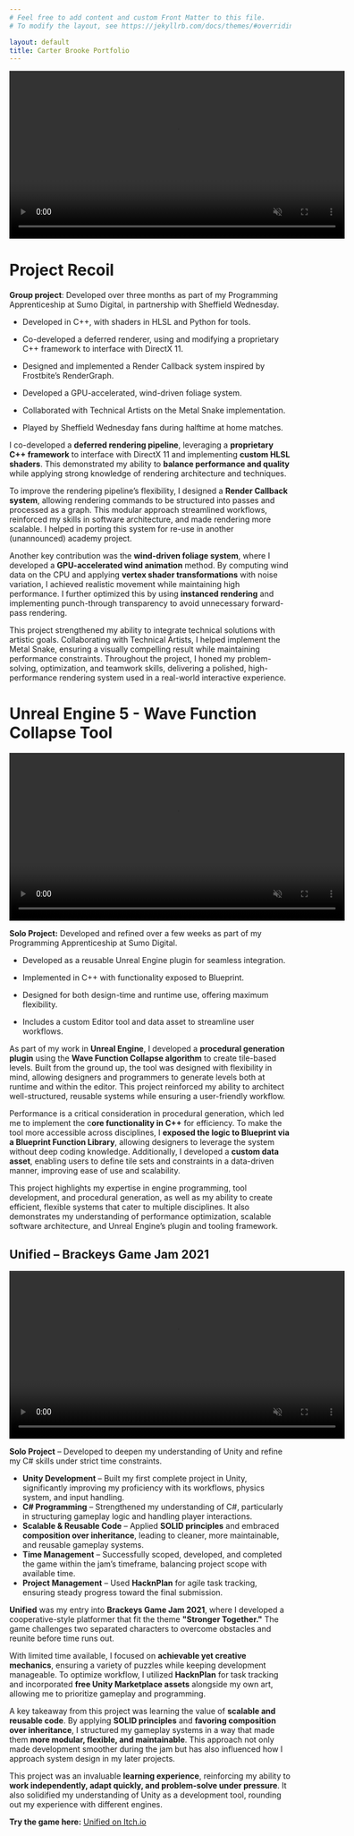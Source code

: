 ```yaml
---
# Feel free to add content and custom Front Matter to this file.
# To modify the layout, see https://jekyllrb.com/docs/themes/#overriding-theme-defaults

layout: default
title: Carter Brooke Portfolio
---
```


<video width="600" controls loop autoplay muted playsinline>
  <source src="{{ site.url }}{{ site.baseurl }}/assets/Recoil.mp4" type="video/mp4">
  Your browser does not support the video tag.
</video>

# Project Recoil 

**Group project**: Developed over three months as part of my Programming Apprenticeship at Sumo Digital, in partnership with Sheffield Wednesday.

- Developed in C++, with shaders in HLSL and Python for tools. 

- Co-developed a deferred renderer, using and modifying a proprietary C++ framework to interface with DirectX 11. 

- Designed and implemented a Render Callback system inspired by Frostbite’s RenderGraph. 

- Developed a GPU-accelerated, wind-driven foliage system. 

- Collaborated with Technical Artists on the Metal Snake implementation. 

- Played by Sheffield Wednesday fans during halftime at home matches. 

I co-developed a **deferred rendering pipeline**, leveraging a **proprietary C++ framework** to interface with DirectX 11 and implementing **custom HLSL shaders**. This demonstrated my ability to **balance performance and quality** while applying strong knowledge of rendering architecture and techniques. 

To improve the rendering pipeline’s flexibility, I designed a **Render Callback system**, allowing rendering commands to be structured into passes and processed as a graph. This modular approach streamlined workflows, reinforced my skills in software architecture, and made rendering more scalable. I helped in porting this system for re-use in another (unannounced) academy project. 

Another key contribution was the **wind-driven foliage system**, where I developed a **GPU-accelerated wind animation** method. By computing wind data on the CPU and applying **vertex shader transformations** with noise variation, I achieved realistic movement while maintaining high performance. I further optimized this by using **instanced rendering** and implementing punch-through transparency to avoid unnecessary forward-pass rendering. 

This project strengthened my ability to integrate technical solutions with artistic goals. Collaborating with Technical Artists, I helped implement the Metal Snake, ensuring a visually compelling result while maintaining performance constraints. Throughout the project, I honed my problem-solving, optimization, and teamwork skills, delivering a polished, high-performance rendering system used in a real-world interactive experience. 

# Unreal Engine 5 - Wave Function Collapse Tool 

<video width="600" controls loop autoplay muted playsinline>
  <source src="{{ site.url }}{{ site.baseurl }}/assets/WaveFunctionCollapse.mp4" type="video/mp4">
  Your browser does not support the video tag.
</video>

**Solo Project:** Developed and refined over a few weeks as part of my Programming Apprenticeship at Sumo Digital. 

- Developed as a reusable Unreal Engine plugin for seamless integration. 

- Implemented in C++ with functionality exposed to Blueprint. 

- Designed for both design-time and runtime use, offering maximum flexibility. 

- Includes a custom Editor tool and data asset to streamline user workflows. 

As part of my work in **Unreal Engine**, I developed a **procedural generation plugin** using the **Wave Function Collapse algorithm** to create tile-based levels. Built from the ground up, the tool was designed with flexibility in mind, allowing designers and programmers to generate levels both at runtime and within the editor. This project reinforced my ability to architect well-structured, reusable systems while ensuring a user-friendly workflow. 

Performance is a critical consideration in procedural generation, which led me to implement the c**ore functionality in C++** for efficiency. To make the tool more accessible across disciplines, I **exposed the logic to Blueprint via a Blueprint Function Library**, allowing designers to leverage the system without deep coding knowledge. Additionally, I developed a **custom data asset**, enabling users to define tile sets and constraints in a data-driven manner, improving ease of use and scalability. 

This project highlights my expertise in engine programming, tool development, and procedural generation, as well as my ability to create efficient, flexible systems that cater to multiple disciplines. It also demonstrates my understanding of performance optimization, scalable software architecture, and Unreal Engine’s plugin and tooling framework. 

## Unified – Brackeys Game Jam 2021  

<video width="600" controls loop autoplay muted playsinline>
  <source src="{{ site.url }}{{ site.baseurl }}/assets/Unified.mp4" type="video/mp4">
  Your browser does not support the video tag.
</video>

**Solo Project** – Developed to deepen my understanding of Unity and refine my C# skills under strict time constraints.

- **Unity Development** – Built my first complete project in Unity, significantly improving my proficiency with its workflows, physics system, and input handling.  
- **C# Programming** – Strengthened my understanding of C#, particularly in structuring gameplay logic and handling player interactions.  
- **Scalable & Reusable Code** – Applied **SOLID principles** and embraced **composition over inheritance**, leading to cleaner, more maintainable, and reusable gameplay systems.  
- **Time Management** – Successfully scoped, developed, and completed the game within the jam’s timeframe, balancing project scope with available time.  
- **Project Management** – Used **HacknPlan** for agile task tracking, ensuring steady progress toward the final submission.  

**Unified** was my entry into **Brackeys Game Jam 2021**, where I developed a cooperative-style platformer that fit the theme **"Stronger Together."** The game challenges two separated characters to overcome obstacles and reunite before time runs out.  

With limited time available, I focused on **achievable yet creative mechanics**, ensuring a variety of puzzles while keeping development manageable. To optimize workflow, I utilized **HacknPlan** for task tracking and incorporated **free Unity Marketplace assets** alongside my own art, allowing me to prioritize gameplay and programming.  

A key takeaway from this project was learning the value of **scalable and reusable code**. By applying **SOLID principles** and **favoring composition over inheritance**, I structured my gameplay systems in a way that made them **more modular, flexible, and maintainable**. This approach not only made development smoother during the jam but has also influenced how I approach system design in my later projects.  

This project was an invaluable **learning experience**, reinforcing my ability to **work independently, adapt quickly, and problem-solve under pressure**. It also solidified my understanding of Unity as a development tool, rounding out my experience with different engines.  

**Try the game here:** [Unified on Itch.io](https://carooke.itch.io/unified-brackeys-game-jam-20211)  


  